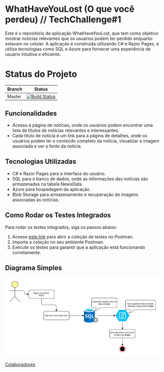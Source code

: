# WhatHaveYouLost (O que você perdeu) // TechChallenge#1

Este é o repositório da aplicação WhatHaveYouLost, que tem como objetivo mostrar notícias relevantes que os usuários podem ter perdido enquanto estavam no celular. A aplicação é construída utilizando C# e Razor Pages, e utiliza tecnologias como SQL e Azure para fornecer uma experiência de usuário intuitiva e eficiente.

# Status do Projeto
| Branch | Status |
| ----- | -----|
| Master | [![Build Status](https://dev.azure.com/darakimberly/techChallenge/_apis/build/status%2Fdarakimberlys.WhatHaveYouLost?branchName=master)](https://dev.azure.com/darakimberly/techChallenge/_build/latest?definitionId=2&branchName=master)

## Funcionalidades

- Acesso à página de notícias, onde os usuários podem encontrar uma lista de títulos de notícias relevantes e interessantes.
- Cada título de notícia é um link para a página de detalhes, onde os usuários podem ler o conteúdo completo da notícia, visualizar a imagem associada e ver a fonte da notícia.

## Tecnologias Utilizadas

- C# e Razor Pages para a interface do usuário.
- SQL para o banco de dados, onde as informações das notícias são armazenadas na tabela NewsData.
- Azure para hospedagem da aplicação.
- Blob Storage para armazenamento e recuperação de imagens associadas às notícias.

## Como Rodar os Testes Integrados

Para rodar os testes integrados, siga os passos abaixo:

1. Acesse [este link](https://www.postman.com/payload-explorer-79364497/workspace/my-workspace/folder/31016440-fd5a71e5-efa6-4340-9997-02286321707c) para abrir a coleção de testes no Postman.
2. Importe a coleção no seu ambiente Postman.
3. Execute os testes para garantir que a aplicação está funcionando corretamente.

## Diagrama Simples

![Diagrama da Aplicação](https://github.com/darakimberlys/WhatHaveYouLost/blob/3c87fe934487d3df2095acc26354f3f2aa27c0b0/Diagrama-WHTL.png)

[Colaboradores](https://github.com/darakimberlys/WhatHaveYouLost/graphs/contributors)
